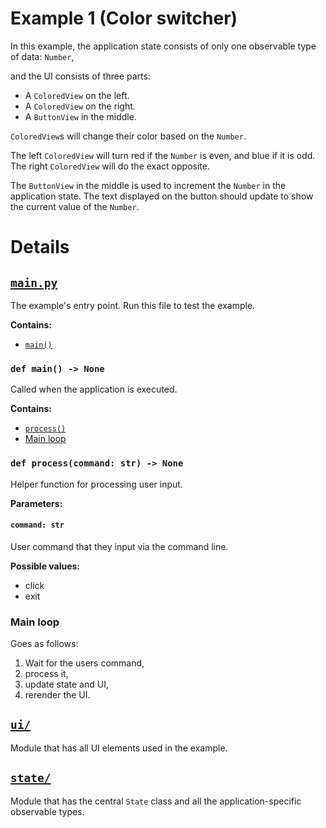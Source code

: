 # Example 1 (Color switcher)

In this example, the application state consists of only one observable type of data: `Number`,

and the UI consists of three parts:
* A `ColoredView` on the left.
* A `ColoredView` on the right.
* A `ButtonView` in the middle.

`ColoredView`s will change their color based on the `Number`.


The left `ColoredView` will turn red if the `Number` is even, and blue if it is odd.
The right `ColoredView` will do the exact opposite.

The `ButtonView` in the middle is used to increment the `Number` in the application state. The text displayed on the button should update to show the current value of the `Number`.

# Details

## [`main.py`](./main.py)
The example's entry point. Run this file to test the example.

**Contains:**
* [`main()`](#def-main---none)

### `def main() -> None`
Called when the application is executed.

**Contains:**
* [`process()`](#def-processcommand-str---none)
* [Main loop](#main-loop)

### `def process(command: str) -> None`
Helper function for processing user input.

**Parameters:**

#### `command: str` 
User command that they input via the command line.

**Possible values:**
* click
* exit

### Main loop
Goes as follows:
1. Wait for the users command,
2. process it,
3. update state and UI,
4. rerender the UI.

## [`ui/`](./ui)
Module that has all UI elements used in the example.

## [`state/`](./state)
Module that has the central `State` class and all the application-specific observable types.